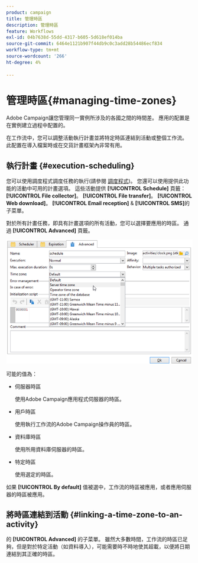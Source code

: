 ```yaml
---
product: campaign
title: 管理時區
description: 管理時區
feature: Workflows
exl-id: 04b7638d-55dd-4317-b605-5d618ef014ba
source-git-commit: 6464e1121b907f44db9c0c3add28b54486ecf834
workflow-type: tm+mt
source-wordcount: '266'
ht-degree: 4%

---
```


# 管理時區{#managing-time-zones}

Adobe Campaign讓您管理同一實例所涉及的各國之間的時間差。 應用的配置是在實例建立過程中配置的。

在工作流中，您可以調整活動執行計畫並將特定時區連結到活動或整個工作流。 此配置在導入檔案時或在交貨計畫框架內非常有用。

## 執行計畫 {#execution-scheduling}

您可以使用調度程式調度任務的執行(請參閱 [調度程式](scheduler.md))。 您還可以使用提供此功能的活動中可用的計畫選項。 這些活動提供 **[!UICONTROL Schedule]** 頁籤： **[!UICONTROL File collector]**。 **[!UICONTROL File transfer]**。 **[!UICONTROL Web download]**。 **[!UICONTROL Email reception]** &amp; **[!UICONTROL SMS]**&#x200B;的子菜單。

對於所有計畫任務，即具有計畫選項的所有活動，您可以選擇要應用的時區。 通過 **[!UICONTROL Advanced]** 頁籤。

![](assets/wf-timezone-in-a-box.png)

可能的值為：

* 伺服器時區

   使用Adobe Campaign應用程式伺服器的時區。

* 用戶時區

   使用執行工作流的Adobe Campaign操作員的時區。

* 資料庫時區

   使用所用資料庫伺服器的時區。

* 特定時區

   使用選定的時區。

如果 **[!UICONTROL By default]** 值被選中，工作流的時區被應用，或者應用伺服器的時區被應用。

## 將時區連結到活動 {#linking-a-time-zone-to-an-activity}

的 **[!UICONTROL Advanced]** 的子菜單。 雖然大多數時間，工作流的時區已足夠，但是對於特定活動（如資料導入），可能需要時不時地使其超載，以便將日期連結到其正確的時區。

